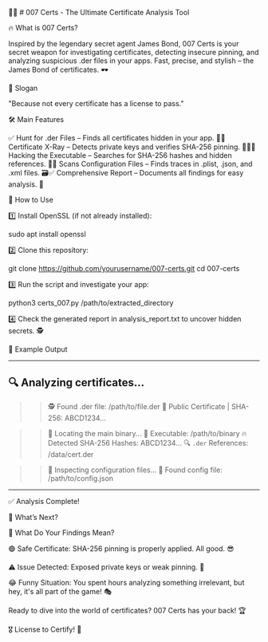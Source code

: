 🕵️‍♂️ # 007 Certs - The Ultimate Certificate Analysis Tool

🔥 What is 007 Certs?

Inspired by the legendary secret agent James Bond, 007 Certs is your secret weapon for investigating certificates, detecting insecure pinning, and analyzing suspicious .der files in your apps. Fast, precise, and stylish – the James Bond of certificates. 🕶️

🎯 Slogan

"Because not every certificate has a license to pass."

🛠️ Main Features

✅ Hunt for .der Files – Finds all certificates hidden in your app. 🔎✅ Certificate X-Ray – Detects private keys and verifies SHA-256 pinning. 🏴‍☠️✅ Hacking the Executable – Searches for SHA-256 hashes and hidden references. 💾✅ Scans Configuration Files – Finds traces in .plist, .json, and .xml files. 🗃️✅ Comprehensive Report – Documents all findings for easy analysis. 📑

🚀 How to Use

1️⃣ Install OpenSSL (if not already installed):

sudo apt install openssl

2️⃣ Clone this repository:

git clone https://github.com/yourusername/007-certs.git
cd 007-certs

3️⃣ Run the script and investigate your app:

python3 certs_007.py /path/to/extracted_directory

4️⃣ Check the generated report in analysis_report.txt to uncover hidden secrets. 🕵️

📝 Example Output

--------------------------------------------
🔍 Analyzing certificates...
--------------------------------------------
>> 🕵️ Found .der file: /path/to/file.der
  🔹 Public Certificate | SHA-256: ABCD1234...

>> 🚀 Locating the main binary...
🎯 Executable: /path/to/binary
  🔥 Detected SHA-256 Hashes:
  ABCD1234...
  🔍 `.der` References:
  /data/cert.der

>> 📜 Inspecting configuration files...
  📝 Found config file: /path/to/config.json
--------------------------------------------
✅ Analysis Complete!

🔎 What’s Next?

📌 What Do Your Findings Mean?

🟢 Safe Certificate: SHA-256 pinning is properly applied. All good. 😎

⚠️ Issue Detected: Exposed private keys or weak pinning. 🚨

😂 Funny Situation: You spent hours analyzing something irrelevant, but hey, it's all part of the game! 🎭

Ready to dive into the world of certificates? 007 Certs has your back! 🏆

🎖️ License to Certify! 🚀
